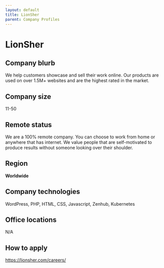 ```yaml
---
layout: default
title: LionSher
parent: Company Profiles
---
```


# LionSher

## Company blurb

We help customers showcase and sell their work online. Our products are used on over 1.5M+ websites and are the highest rated in the market.

## Company size

11-50

## Remote status

We are a 100% remote company. You can choose to work from home or anywhere that has internet. We value people that are self-motivated to produce results without someone looking over their shoulder.

## Region

**Worldwide**

## Company technologies

WordPress, PHP, HTML, CSS, Javascript, Zenhub, Kubernetes

## Office locations

N/A

## How to apply

https://lionsher.com/careers/
